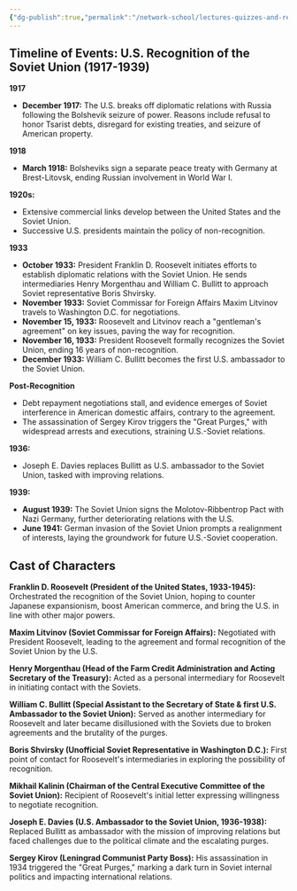 ```yaml
---
{"dg-publish":true,"permalink":"/network-school/lectures-quizzes-and-references/briefs-timelines-and-study-guides/russian-history/russian-history-ii/russian-history-ii-us-recognition-of-soviet-union-timeline/"}
---
```




## Timeline of Events: U.S. Recognition of the Soviet Union (1917-1939)

**1917**

- **December 1917:** The U.S. breaks off diplomatic relations with Russia following the Bolshevik seizure of power. Reasons include refusal to honor Tsarist debts, disregard for existing treaties, and seizure of American property.

**1918**

- **March 1918:** Bolsheviks sign a separate peace treaty with Germany at Brest-Litovsk, ending Russian involvement in World War I.

**1920s:**

- Extensive commercial links develop between the United States and the Soviet Union.
- Successive U.S. presidents maintain the policy of non-recognition.

**1933**

- **October 1933:** President Franklin D. Roosevelt initiates efforts to establish diplomatic relations with the Soviet Union. He sends intermediaries Henry Morgenthau and William C. Bullitt to approach Soviet representative Boris Shvirsky.
- **November 1933:** Soviet Commissar for Foreign Affairs Maxim Litvinov travels to Washington D.C. for negotiations.
- **November 15, 1933:** Roosevelt and Litvinov reach a "gentleman's agreement" on key issues, paving the way for recognition.
- **November 16, 1933:** President Roosevelt formally recognizes the Soviet Union, ending 16 years of non-recognition.
- **December 1933:** William C. Bullitt becomes the first U.S. ambassador to the Soviet Union.

**Post-Recognition**

- Debt repayment negotiations stall, and evidence emerges of Soviet interference in American domestic affairs, contrary to the agreement.
- The assassination of Sergey Kirov triggers the "Great Purges," with widespread arrests and executions, straining U.S.-Soviet relations.

**1936:**

- Joseph E. Davies replaces Bullitt as U.S. ambassador to the Soviet Union, tasked with improving relations.

**1939:**

- **August 1939:** The Soviet Union signs the Molotov-Ribbentrop Pact with Nazi Germany, further deteriorating relations with the U.S.
- **June 1941:** German invasion of the Soviet Union prompts a realignment of interests, laying the groundwork for future U.S.-Soviet cooperation.

## Cast of Characters

**Franklin D. Roosevelt (President of the United States, 1933-1945):** Orchestrated the recognition of the Soviet Union, hoping to counter Japanese expansionism, boost American commerce, and bring the U.S. in line with other major powers.

**Maxim Litvinov (Soviet Commissar for Foreign Affairs):** Negotiated with President Roosevelt, leading to the agreement and formal recognition of the Soviet Union by the U.S.

**Henry Morgenthau (Head of the Farm Credit Administration and Acting Secretary of the Treasury):** Acted as a personal intermediary for Roosevelt in initiating contact with the Soviets.

**William C. Bullitt (Special Assistant to the Secretary of State & first U.S. Ambassador to the Soviet Union):** Served as another intermediary for Roosevelt and later became disillusioned with the Soviets due to broken agreements and the brutality of the purges.

**Boris Shvirsky (Unofficial Soviet Representative in Washington D.C.):** First point of contact for Roosevelt's intermediaries in exploring the possibility of recognition.

**Mikhail Kalinin (Chairman of the Central Executive Committee of the Soviet Union):** Recipient of Roosevelt's initial letter expressing willingness to negotiate recognition.

**Joseph E. Davies (U.S. Ambassador to the Soviet Union, 1936-1938):** Replaced Bullitt as ambassador with the mission of improving relations but faced challenges due to the political climate and the escalating purges.

**Sergey Kirov (Leningrad Communist Party Boss):** His assassination in 1934 triggered the "Great Purges," marking a dark turn in Soviet internal politics and impacting international relations.